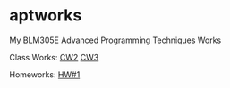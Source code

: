 # aptworks

My BLM305E Advanced Programming Techniques Works

Class Works:
[CW2](https://sahinalcin.github.io/aptworks/sahincw2)
[CW3](https://sahinalcin.github.io/aptworks/inspector.html)

Homeworks:
[HW#1](https://sahinalcin.github.io/aptworks/SahinHW1)


